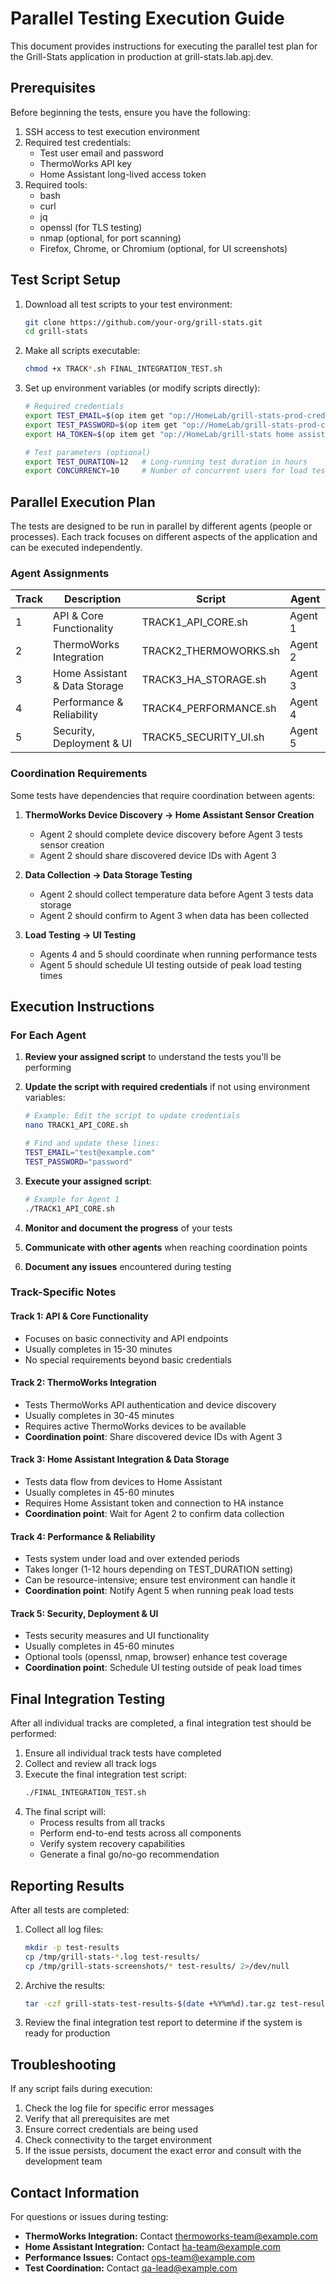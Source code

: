 # Parallel Testing Execution Guide

This document provides instructions for executing the parallel test plan for the Grill-Stats application in production at grill-stats.lab.apj.dev.

## Prerequisites

Before beginning the tests, ensure you have the following:

1. SSH access to test execution environment
2. Required test credentials:
   - Test user email and password
   - ThermoWorks API key
   - Home Assistant long-lived access token
3. Required tools:
   - bash
   - curl
   - jq
   - openssl (for TLS testing)
   - nmap (optional, for port scanning)
   - Firefox, Chrome, or Chromium (optional, for UI screenshots)

## Test Script Setup

1. Download all test scripts to your test environment:
   ```bash
   git clone https://github.com/your-org/grill-stats.git
   cd grill-stats
   ```

2. Make all scripts executable:
   ```bash
   chmod +x TRACK*.sh FINAL_INTEGRATION_TEST.sh
   ```

3. Set up environment variables (or modify scripts directly):
   ```bash
   # Required credentials
   export TEST_EMAIL=$(op item get "op://HomeLab/grill-stats-prod-creds-1password/ADMIN_USER")
   export TEST_PASSWORD=$(op item get "op://HomeLab/grill-stats-prod-creds-1password/ADMIN_PASSWORD")
   export HA_TOKEN=$(op item get "op://HomeLab/grill-stats home assistant token/password")

   # Test parameters (optional)
   export TEST_DURATION=12   # Long-running test duration in hours
   export CONCURRENCY=10     # Number of concurrent users for load test
   ```

## Parallel Execution Plan

The tests are designed to be run in parallel by different agents (people or processes). Each track focuses on different aspects of the application and can be executed independently.

### Agent Assignments

| Track | Description | Script | Agent |
|-------|-------------|--------|-------|
| 1 | API & Core Functionality | TRACK1_API_CORE.sh | Agent 1 |
| 2 | ThermoWorks Integration | TRACK2_THERMOWORKS.sh | Agent 2 |
| 3 | Home Assistant & Data Storage | TRACK3_HA_STORAGE.sh | Agent 3 |
| 4 | Performance & Reliability | TRACK4_PERFORMANCE.sh | Agent 4 |
| 5 | Security, Deployment & UI | TRACK5_SECURITY_UI.sh | Agent 5 |

### Coordination Requirements

Some tests have dependencies that require coordination between agents:

1. **ThermoWorks Device Discovery → Home Assistant Sensor Creation**
   - Agent 2 should complete device discovery before Agent 3 tests sensor creation
   - Agent 2 should share discovered device IDs with Agent 3

2. **Data Collection → Data Storage Testing**
   - Agent 2 should collect temperature data before Agent 3 tests data storage
   - Agent 2 should confirm to Agent 3 when data has been collected

3. **Load Testing → UI Testing**
   - Agents 4 and 5 should coordinate when running performance tests
   - Agent 5 should schedule UI testing outside of peak load testing times

## Execution Instructions

### For Each Agent

1. **Review your assigned script** to understand the tests you'll be performing

2. **Update the script with required credentials** if not using environment variables:
   ```bash
   # Example: Edit the script to update credentials
   nano TRACK1_API_CORE.sh

   # Find and update these lines:
   TEST_EMAIL="test@example.com"
   TEST_PASSWORD="password"
   ```

3. **Execute your assigned script**:
   ```bash
   # Example for Agent 1
   ./TRACK1_API_CORE.sh
   ```

4. **Monitor and document the progress** of your tests

5. **Communicate with other agents** when reaching coordination points

6. **Document any issues** encountered during testing

### Track-Specific Notes

#### Track 1: API & Core Functionality
- Focuses on basic connectivity and API endpoints
- Usually completes in 15-30 minutes
- No special requirements beyond basic credentials

#### Track 2: ThermoWorks Integration
- Tests ThermoWorks API authentication and device discovery
- Usually completes in 30-45 minutes
- Requires active ThermoWorks devices to be available
- **Coordination point**: Share discovered device IDs with Agent 3

#### Track 3: Home Assistant Integration & Data Storage
- Tests data flow from devices to Home Assistant
- Usually completes in 45-60 minutes
- Requires Home Assistant token and connection to HA instance
- **Coordination point**: Wait for Agent 2 to confirm data collection

#### Track 4: Performance & Reliability
- Tests system under load and over extended periods
- Takes longer (1-12 hours depending on TEST_DURATION setting)
- Can be resource-intensive; ensure test environment can handle it
- **Coordination point**: Notify Agent 5 when running peak load tests

#### Track 5: Security, Deployment & UI
- Tests security measures and UI functionality
- Usually completes in 45-60 minutes
- Optional tools (openssl, nmap, browser) enhance test coverage
- **Coordination point**: Schedule UI testing outside of peak load times

## Final Integration Testing

After all individual tracks are completed, a final integration test should be performed:

1. Ensure all individual track tests have completed
2. Collect and review all track logs
3. Execute the final integration test script:
   ```bash
   ./FINAL_INTEGRATION_TEST.sh
   ```
4. The final script will:
   - Process results from all tracks
   - Perform end-to-end tests across all components
   - Verify system recovery capabilities
   - Generate a final go/no-go recommendation

## Reporting Results

After all tests are completed:

1. Collect all log files:
   ```bash
   mkdir -p test-results
   cp /tmp/grill-stats-*.log test-results/
   cp /tmp/grill-stats-screenshots/* test-results/ 2>/dev/null
   ```

2. Archive the results:
   ```bash
   tar -czf grill-stats-test-results-$(date +%Y%m%d).tar.gz test-results
   ```

3. Review the final integration test report to determine if the system is ready for production

## Troubleshooting

If any script fails during execution:

1. Check the log file for specific error messages
2. Verify that all prerequisites are met
3. Ensure correct credentials are being used
4. Check connectivity to the target environment
5. If the issue persists, document the exact error and consult with the development team

## Contact Information

For questions or issues during testing:

- **ThermoWorks Integration:** Contact [thermoworks-team@example.com](mailto:thermoworks-team@example.com)
- **Home Assistant Integration:** Contact [ha-team@example.com](mailto:ha-team@example.com)
- **Performance Issues:** Contact [ops-team@example.com](mailto:ops-team@example.com)
- **Test Coordination:** Contact [qa-lead@example.com](mailto:qa-lead@example.com)
